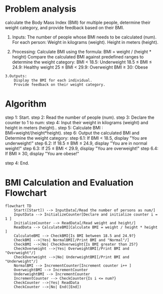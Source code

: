 # Problem analysis
calculate the Body Mass Index (BMI) for multiple people, determine their weight category, and provide feedback based on their BMI.
  1. Inputs:
        The number of people whose BMI needs to be calculated (num).
        For each person:
            Weight in kilograms (weight).
            Height in meters (height).

   2. Processing:
        Calculate BMI using the formula:
        BMI = weight / (height * height)
        Compare the calculated BMI against predefined ranges to determine the weight category:
            BMI < 18.5: Underweight
            18.5 ≤ BMI ≤ 24.9: Healthy weight
            25 ≤ BMI < 29.9: Overweight
            BMI ≥ 30: Obese

    3.Outputs:
        Display the BMI for each individual.
        Provide feedback on their weight category.



# Algorithm
step 1: Start.
step 2: Read the number of people (num).
step 3: Declare the counter to 1 to num:
step 4: Input their weight in kilograms (weight) and height in meters (height)..
step 5: Calculate BMI : BMI=weight/(height*height).
step 6: Output the calculated BMI and Determine the weight category:
             step 6.1: If BMI < 18.5, display "You are underweight!"
             step 6.2: If 18.5 ≤ BMI ≤ 24.9, display "You are in normal weight!"
             step 6.3: If 25 ≤ BMI < 29.9, display "You are overweight!"
             step 6.4: If BMI ≥ 30, display "You are obese!"

                   
step 4: End.

# BMI Calculation and Evaluation Flowchart

```mermaid
flowchart TD
    Start([Start]) --> InputData[/Read the number of persons as num/]
    InputData --> InitializeCounter[Declare and initialize counter i = 1 ]
    InitializeCounter --> ReadData[/Read weight and height/]
    ReadData --> CalculateBMI[Calculate BMI = weight / height * height ]
    CalculateBMI --> CheckBMI{Is BMI between 18.5 and 24.9?}
    CheckBMI -->|Yes| NormalBMI[/Print BMI and "Normal"/]
    CheckBMI -->|No| CheckOverweight{Is BMI greater than 25?}
    CheckOverweight -->|Yes| OverweightBMI[/Print BMI and "Overweight"/]
    CheckOverweight -->|No| UnderweightBMI[/Print BMI and "Underweight"/]
    NormalBMI --> IncrementCounter[Increment counter i++ ]
    OverweightBMI --> IncrementCounter
    UnderweightBMI --> IncrementCounter
    IncrementCounter --> CheckCounter{Is i <= num?}
    CheckCounter -->|Yes| ReadData
    CheckCounter -->|No| End([End])











